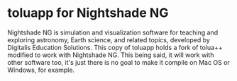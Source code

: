 # toluapp for Nightshade NG

Nightshade NG is simulation and visualization software for teaching and
exploring astronomy, Earth science, and related topics, developed by Digitalis
Education Solutions. This copy of toluapp holds a fork of tolua++ modified to
work with Nightshade NG. This being said, it will work with other software too,
it's just there is no goal to make it compile on Mac OS or Windows, for example.
